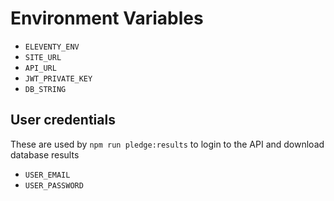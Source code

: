 # Environment Variables

- `ELEVENTY_ENV`
- `SITE_URL`
- `API_URL`
- `JWT_PRIVATE_KEY`
- `DB_STRING`

## User credentials

These are used by `npm run pledge:results` to login to the API and download database results

- `USER_EMAIL`
- `USER_PASSWORD`